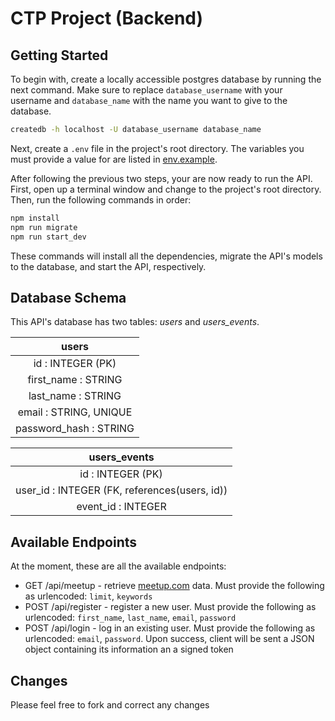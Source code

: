 # CTP Project (Backend)



## Getting Started

To begin with, create a locally accessible postgres database by running the next command. Make sure to replace ```database_username``` with your username and ```database_name``` with the name you want to give to the database. 

```bash
createdb -h localhost -U database_username database_name
```

Next, create a ```.env``` file in the project's root directory. The variables you must provide a value for are listed in [env.example](./env.example).

After following the previous two steps, your are now ready to run the API. First, open up a terminal window and change to the project's root directory. Then, run the following commands in order:

```bash
npm install
npm run migrate
npm run start_dev
```

These commands will install all the dependencies, migrate the API's models to the database, and start the API, respectively.


## Database Schema

This API's database has two tables: *users* and *users_events*.

| users |
|:-----:|
| id : INTEGER (PK) |
| first_name : STRING |
| last_name : STRING |
| email : STRING, UNIQUE |
| password_hash : STRING |

| users_events |
|:------------:|
| id : INTEGER (PK) |
| user_id : INTEGER (FK, references(users, id)) |
| event_id : INTEGER |



## Available Endpoints

At the moment, these are all the available endpoints:

* GET   /api/meetup    -  retrieve [meetup.com](https://www.meetup.com/) data. Must provide the following as urlencoded: ```limit```, ```keywords```
* POST  /api/register  -  register a new user. Must provide the following as urlencoded: ```first_name```, ```last_name```, ```email```, ```password```
* POST  /api/login     -  log in an existing user. Must provide the following as urlencoded: ```email```, ```password```. Upon success, client will be sent a JSON object containing its information an a signed token

## Changes
Please feel free to fork and correct any changes
